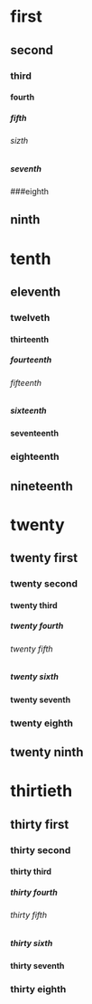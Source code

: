 # first
## second
### third
#### fourth
##### fifth
###### sizth
##### seventh
###eighth
## ninth
# tenth
## eleventh
### twelveth
#### thirteenth
##### fourteenth
###### fifteenth
##### sixteenth
#### seventeenth
### eighteenth
## nineteenth
# twenty
## twenty first
### twenty second
#### twenty third
##### twenty fourth
###### twenty fifth
##### twenty sixth

#### twenty seventh
### twenty eighth
## twenty ninth
# thirtieth
## thirty first
### thirty second
#### thirty third
##### thirty fourth
###### thirty fifth
##### thirty sixth
#### thirty seventh
### thirty eighth
